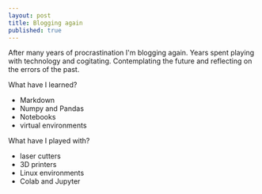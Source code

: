 ```yaml
---
layout: post
title: Blogging again
published: true
---
```


After many years of procrastination I'm blogging again.
Years spent playing with technology and cogitating. 
Contemplating the future and reflecting on the errors of the past.


What have I learned?

- Markdown
- Numpy and Pandas
- Notebooks
- virtual environments

What have I played with?

- laser cutters
- 3D printers
- Linux environments
- Colab and Jupyter







